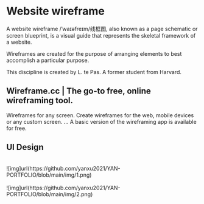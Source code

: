 # Website wireframe
A website wireframe /ˈwaɪəfreɪm/线框图, also known as a page schematic or screen blueprint, is a visual guide that represents the skeletal framework of a website. 

Wireframes are created for the purpose of arranging elements to best accomplish a particular purpose. 

This discipline is created by L. te Pas. A former student from Harvard.

## Wireframe.cc | The go-to free, online wireframing tool.
Wireframes for any screen. Create wireframes for the web, mobile devices or any custom screen. ... A basic version of the wireframing app is available for free.

## UI Design
<br>
![img]url(https://github.com/yanxu2021/YAN-PORTFOLIO/blob/main/img/1.png)
</br>
<br>
![img]url(https://github.com/yanxu2021/YAN-PORTFOLIO/blob/main/img/2.png)
</br>

